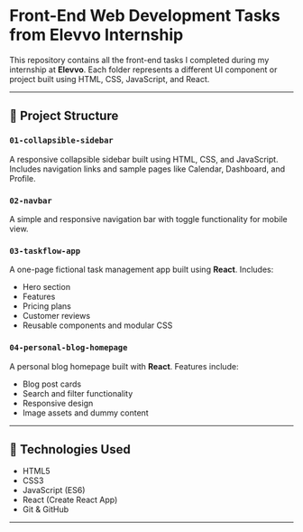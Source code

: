 # Front-End Web Development Tasks from Elevvo Internship

This repository contains all the front-end tasks I completed during my internship at **Elevvo**. Each folder represents a different UI component or project built using HTML, CSS, JavaScript, and React.

---

## 📁 Project Structure

### `01-collapsible-sidebar`
A responsive collapsible sidebar built using HTML, CSS, and JavaScript. Includes navigation links and sample pages like Calendar, Dashboard, and Profile.

### `02-navbar`
A simple and responsive navigation bar with toggle functionality for mobile view.

### `03-taskflow-app`
A one-page fictional task management app built using **React**. Includes:
- Hero section
- Features
- Pricing plans
- Customer reviews
- Reusable components and modular CSS

### `04-personal-blog-homepage`
A personal blog homepage built with **React**. Features include:
- Blog post cards
- Search and filter functionality
- Responsive design
- Image assets and dummy content

---

## 🚀 Technologies Used
- HTML5
- CSS3
- JavaScript (ES6)
- React (Create React App)
- Git & GitHub



---
